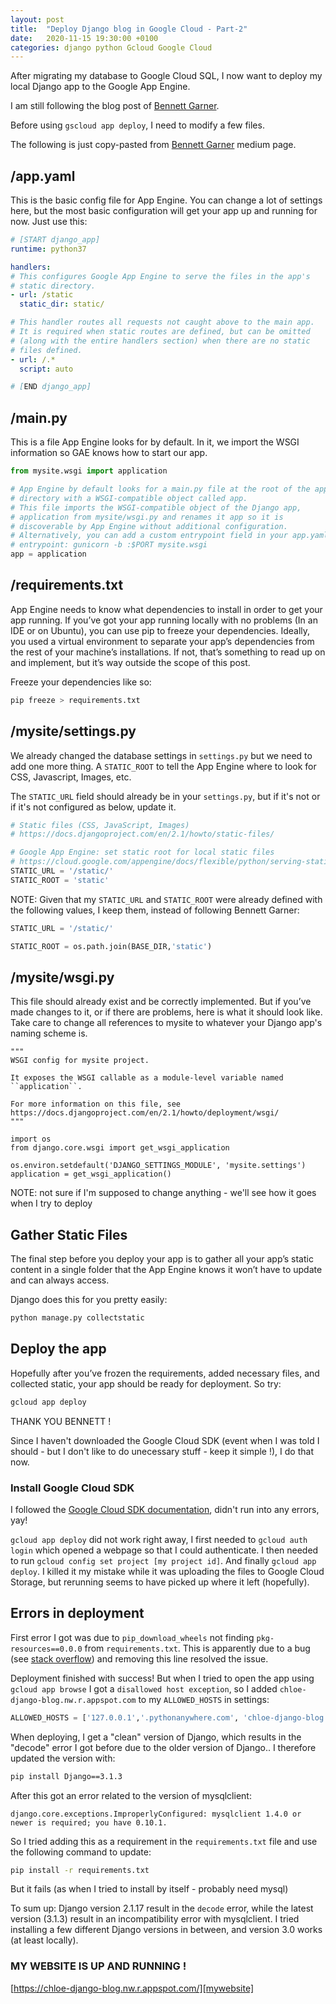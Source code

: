 ```yaml
---
layout: post
title:  "Deploy Django blog in Google Cloud - Part-2"
date:   2020-11-15 19:30:00 +0100
categories: django python Gcloud Google Cloud
---
```


After migrating my database to Google Cloud SQL, I now want to deploy my local Django app to the Google App Engine.

I am still following the blog post of [Bennett Garner][bennett-garner]. 


Before using `gscloud app deploy`, I need to modify a few files. 

The following is just copy-pasted from [Bennett Garner][bennett-garner] medium page.

## /app.yaml
This is the basic config file for App Engine. You can change a lot of settings here, but the most basic configuration will get your app up and running for now. Just use this:

```yaml
# [START django_app]
runtime: python37

handlers:
# This configures Google App Engine to serve the files in the app's
# static directory.
- url: /static
  static_dir: static/

# This handler routes all requests not caught above to the main app. 
# It is required when static routes are defined, but can be omitted 
# (along with the entire handlers section) when there are no static 
# files defined.
- url: /.*
  script: auto

# [END django_app]
```

## /main.py
This is a file App Engine looks for by default. In it, we import the WSGI information so GAE knows how to start our app.

```python
from mysite.wsgi import application

# App Engine by default looks for a main.py file at the root of the app
# directory with a WSGI-compatible object called app.
# This file imports the WSGI-compatible object of the Django app,
# application from mysite/wsgi.py and renames it app so it is
# discoverable by App Engine without additional configuration.
# Alternatively, you can add a custom entrypoint field in your app.yaml:
# entrypoint: gunicorn -b :$PORT mysite.wsgi
app = application
```

## /requirements.txt
App Engine needs to know what dependencies to install in order to get your app running. If you’ve got your app running locally with no problems (In an IDE or on Ubuntu), you can use pip to freeze your dependencies. Ideally, you used a virtual environment to separate your app’s dependencies from the rest of your machine’s installations. If not, that’s something to read up on and implement, but it’s way outside the scope of this post.

Freeze your dependencies like so:
```sh
pip freeze > requirements.txt
```

## /mysite/settings.py
We already changed the database settings in `settings.py` but we need to add one more thing. A `STATIC_ROOT` to tell the App Engine where to look for CSS, Javascript, Images, etc.

The `STATIC_URL` field should already be in your `settings.py`, but if it's not or if it's not configured as below, update it.

```python
# Static files (CSS, JavaScript, Images)
# https://docs.djangoproject.com/en/2.1/howto/static-files/

# Google App Engine: set static root for local static files
# https://cloud.google.com/appengine/docs/flexible/python/serving-static-files
STATIC_URL = '/static/'
STATIC_ROOT = 'static'
```

NOTE: Given that my `STATIC_URL` and `STATIC_ROOT` were already defined with the following values, I keep them, instead of following Bennett Garner:
```python
STATIC_URL = '/static/'

STATIC_ROOT = os.path.join(BASE_DIR,'static')
```

## /mysite/wsgi.py

This file should already exist and be correctly implemented. But if you’ve made changes to it, or if there are problems, here is what it should look like. Take care to change all references to mysite to whatever your Django app's naming scheme is.

```
"""
WSGI config for mysite project.

It exposes the WSGI callable as a module-level variable named ``application``.

For more information on this file, see
https://docs.djangoproject.com/en/2.1/howto/deployment/wsgi/
"""

import os
from django.core.wsgi import get_wsgi_application

os.environ.setdefault('DJANGO_SETTINGS_MODULE', 'mysite.settings')
application = get_wsgi_application()
```

NOTE: not sure if I'm supposed to change anything - we'll see how it goes when I try to deploy

## Gather Static Files

The final step before you deploy your app is to gather all your app’s static content in a single folder that the App Engine knows it won’t have to update and can always access.

Django does this for you pretty easily:
```sh
python manage.py collectstatic
```

## Deploy the app

Hopefully after you’ve frozen the requirements, added necessary files, and collected static, your app should be ready for deployment. So try:

```sh
gcloud app deploy
```

THANK YOU BENNETT !

Since I haven't downloaded the Google Cloud SDK (event when I was told I should - but I don't like to do unecessary stuff - keep it simple !), I do that now. 

### Install Google Cloud SDK
I followed the [Google Cloud SDK documentation][gcloud-sdk-install], didn't run into any errors, yay!

`gcloud app deploy` did not work right away, I first needed to `gcloud auth login` which opened a webpage so that I could authenticate. I then needed to run `gcloud config set project [my project id]`. And finally `gcloud app deploy`. I killed it my mistake while it was uploading the files to Google Cloud Storage, but rerunning seems to have picked up where it left (hopefully).

## Errors in deployment

First error I got was due to `pip_download_wheels` not finding `pkg-resources==0.0.0` from `requirements.txt`. This is apparently due to a bug (see [stack overflow][so-pkg-resource-version-error]) and removing this line resolved the issue.


Deployment finished with success! But when I tried to open the app using `gcloud app browse` I got a `disallowed host exception`, so I added `chloe-django-blog.nw.r.appspot.com` to my `ALLOWED_HOSTS` in settings: 
```python
ALLOWED_HOSTS = ['127.0.0.1','.pythonanywhere.com', 'chloe-django-blog.nw.r.appspot.com']
```

When deploying, I get a "clean" version of Django, which results in the "decode" error I got before due to the older version of Django.. I therefore updated the version with: 
```sh
pip install Django==3.1.3
```

After this got an error related to the version of mysqlclient:
```
django.core.exceptions.ImproperlyConfigured: mysqlclient 1.4.0 or newer is required; you have 0.10.1.
```

So I tried adding this as a requirement in the `requirements.txt` file and use the following command to update: 
```sh
pip install -r requirements.txt
```
But it fails (as when I tried to install by itself - probably need mysql)

To sum up: Django version 2.1.17 result in the `decode` error, while the latest version (3.1.3) result in an incompatibility error with mysqlclient. I tried installing a few different Django versions in between, and version 3.0 works (at least locally).



### MY WEBSITE IS UP AND RUNNING !

[https://chloe-django-blog.nw.r.appspot.com/][mywebsite]


[bennett-garner]: https://medium.com/@BennettGarner/deploying-a-django-application-to-google-app-engine-f9c91a30bd35
[gcloud-sdk-install]:https://cloud.google.com/sdk/docs/install#deb
[so-pkg-resource-version-error]:https://stackoverflow.com/questions/39577984/what-is-pkg-resources-0-0-0-in-output-of-pip-freeze-command
[mywebsite]:https://chloe-django-blog.nw.r.appspot.com/
